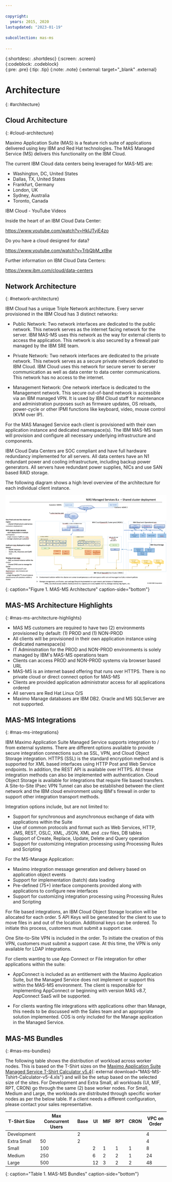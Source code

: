 ```yaml
---

copyright:
  years: 2015, 2020
lastupdated: "2023-01-19"

subcollection: mas-ms

---
```


{:shortdesc: .shortdesc}
{:screen: .screen}  
{:codeblock: .codeblock}  
{:pre: .pre}
{:tip: .tip}
{:note: .note}
{:external: target="_blank" .external}

# Architecture
{: #architecture}

## Cloud Architecture
{: #cloud-architecture}

Maximo Application Suite (MAS) is a feature rich suite of applications delivered using key IBM and Red Hat technologies. The MAS Managed Service (MS) delivers this functionality on the IBM Cloud.

The current IBM Cloud data centers being leveraged for MAS-MS are:

- Washington, DC, United States
- Dallas, TX, United States
- Frankfurt, Germany
- London, UK
- Sydney, Australia
- Toronto, Canada

IBM Cloud - YouTube Videos

Inside the heart of an IBM Cloud Data Center:

https://www.youtube.com/watch?v=HkIJTyjE4zo

Do you have a cloud designed for data?

https://www.youtube.com/watch?v=TrbQbM_xtBw

Further information on IBM Cloud Data Centers:

https://www.ibm.com/cloud/data-centers

## Network Architecture
{: #network-architecture}

IBM Cloud has a unique Triple Network architecture.  Every server provisioned in the IBM Cloud has 3 distinct networks:

* Public Network: Two network interfaces are dedicated to the public network.  This network serves as the internet facing network for the server.  IBM MAS-MS uses this network as the way for external clients to access the application. This network is also secured by a firewall pair managed by the IBM SRE team.

* Private Network: Two network interfaces are dedicated to the private network.  This network serves as a secure private network dedicated to IBM Cloud.  IBM Cloud uses this network for secure server to server communication as well as data center to data center communications.  This network has no access to the internet.

* Management Network: One network interface is dedicated to the Management network.  This secure out-of-band network is accessible via an IBM managed VPN.  It is used by IBM Cloud staff for maintenance and administration purposes such as firmware updates, OS reloads, power-cycle or other IPMI functions like keyboard, video, mouse control (KVM over IP).

For the MAS Managed Service each client is provisioned with their own application instance and dedicated namespace(s).  The IBM MAS-MS team will provision and configure all necessary underlying infrastructure and components.

IBM Cloud Data Centers are SOC compliant and have full hardware redundancy implemented for all servers. All data centers have an N1 redundant power and cooling infrastructure, including backup power generators. All servers have redundant power supplies, NICs and use SAN based RAID storage. 

The following diagram shows a high level overview of the architecture for each individual client instance.

![MAS-MS Architecture](images/MAS-MS-Architecture.png "MAS-MS Architecture"){: caption="Figure 1. MAS-MS Architecture" caption-side="bottom"}

## MAS-MS Architecture Highlights
{: #mas-ms-architecture-highlights}

* MAS MS customers are required to have two (2) environments provisioned by default: (1) PROD and (1) NON-PROD
* All clients will be provisioned in their own application instance using dedicated namespace(s)
* IT Administration for the PROD and NON-PROD environments is solely managed by IBM's MAS-MS operations team
* Clients can access PROD and NON-PROD systems via browser based URL
* MAS-MS is an internet based offering that runs over HTTPS. There is no private cloud or direct connect option for MAS-MS
* Clients are provided application administrator access for all applications ordered
* All servers are Red Hat Linux O/S
* Maximo Manage databases are IBM DB2. Oracle and MS SQLServer are not supported.

## MAS-MS Integrations
{: #mas-ms-integrations}

IBM Maximo Application Suite Managed Service supports integration to / from external systems. There are different options available to provide secure integration connections such as SSL, VPN, and Cloud Object Storage integration. HTTPS (SSL) is the standard encryption method and is supported for XML based interfaces using HTTP Post and Web Service endpoints. In addition, the REST API is available over HTTPS. All these integration methods can also be implemented with authentication. Cloud Object Storage is available for integrations that require file based transfers. A Site-to-Site IPsec VPN Tunnel can also be established between the client network and the IBM cloud environment using IBM's firewall in order to support other integration transport methods.

 Integration options include, but are not limited to:

* Support for synchronous and asynchronous exchange of data with applications within the Suite
* Use of common protocols and format such as Web Services, HTTP, JMS, REST, OSLC, XML, JSON, XML and .csv files, DB tables
* Support of Create, Replace, Update, Delete and Query operation
* Support for customizing integration processing using Processing Rules and Scripting
     
For the MS-Manage Application:

* Maximo integration message generation and delivery based on application object events
* Support for implementation (batch) data loading
* Pre-defined (75+) interface components provided along with applications to configure new interfaces
* Support for customizing integration processing using Processing Rules and Scripting

For file based integrations, an IBM Cloud Object Storage location will be allocated for each order.  5 API Keys will be generated for the client to use to move files in and out of the location.  Additional keys can be ordered.  To initiate this process, customers must submit a support case.

One Site-to-Site VPN is included in the order.  To initiate the creation of this VPN, customers must submit a support case.  At this time, the VPN is only available for LDAP integrations.

For clients wanting to use App Connect or File integration for other applications within the suite:

- AppConnect is included as an entitlement with the Maximo Application Suite, but the Managed Service does not implement or support this within the MAS-MS environment.  The client is responsible for implementing AppConnect or beginning with version MAS v8.7, AppConnect SaaS will be supported.

- For clients wanting file integrations with applications other than Manage, this needs to be discussed with the Sales team and an appropriate solution implemented.  COS is only included for the Manage application in the Managed Service.

## MAS-MS Bundles
{: #mas-ms-bundles}

The following table shows the distribution of workload across worker nodes.  This is based on the T-Shirt sizes on the [Maximo Application Suite Managed Service T-Shirt Calculator v5.4](https://ibm.box.com/shared/static/aydqzy5in7coc0995vfcctyhg55ic4ar.xlsm){: external download="MAS-MS-Tshirt-Calculator-v5-4.xls"} and will be the setup based on the selected size of the sites. For Development and Extra Small, all workloads (UI, MIF, RPT, CRON) go through the same (2) base worker nodes. For Small, Medium and Large, the workloads are distributed through specific worker nodes as per the below table. If a client needs a different configuration, please contact your sales representative.

| T-Shirt Size | Max Concurrent Users | Base | UI | MIF | RPT | CRON | VPC on Order | 
| ------------ | -------------------- | ---- | -- | --- | --- | ---- | ------------ |
| Development | | 2 | | | | | 4 |
| Extra Small | 50 | 2 | | | | | 4 |
| Small | 100 | | 2 | 1 | 1 | 1 | 8 |
| Medium | 250 | | 6 | 2 | 2 | 1 | 24 |
| Large | 500 | | 12 | 3 | 2 | 2 | 48 |
{: caption="Table 1. MAS-MS Bundles" caption-side="bottom"}




